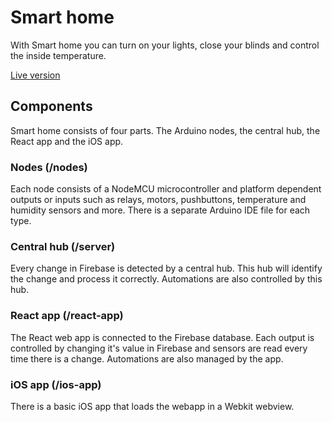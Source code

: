 # Smart home

With Smart home you can turn on your lights, close your blinds and control the
inside temperature.

[Live version](https://smarthome-9d4f6.firebaseapp.com/)

## Components

Smart home consists of four parts. The Arduino nodes, the central hub, the React
app and the iOS app.

### Nodes (/nodes)

Each node consists of a NodeMCU microcontroller and platform dependent outputs
or inputs such as relays, motors, pushbuttons, temperature and humidity sensors
and more. There is a separate Arduino IDE file for each type.

### Central hub (/server)

Every change in Firebase is detected by a central hub. This hub will identify
the change and process it correctly. Automations are also controlled by this
hub.

### React app (/react-app)

The React web app is connected to the Firebase database. Each output is
controlled by changing it's value in Firebase and sensors are read every time
there is a change. Automations are also managed by the app.

### iOS app (/ios-app)

There is a basic iOS app that loads the webapp in a Webkit webview.
